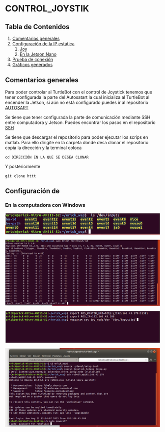 # CONTROL_JOYSTIK






## Tabla de Contenidos

1. [Comentarios generales](#Comentarios-generales)
2. [Configuración de la IP estática](#Configuración-de-la-IP-estática)
    1. [Joy](#Joy)
    2. [En la Jetson Nano](#En-la-Jetson-Nano)
3. [Prueba de conexión](#Prueba-de-conexión)
3. [Gráficos generados](#Gráficos-generados)


## Comentarios generales
Para poder controlar al TurtleBot con el control de Joystick tenemos que tener configurada la parte del Autosatart la cual inicializa al TurtleBot al encender la Jetson, si aún no está configurado puedes ir al repositorio [AUTOSART](https://github.com/ERICKLOCR/AUTOSART)

Se tiene que tener configurada la parte de comunicación mediante SSH entre computadora y Jetson. Puedes encontrar los pasos en el repositorio [SSH](https://github.com/ERICKLOCR/AUTOSART)

Se tiene que descargar el repositorio para poder ejecutar los scrips en matlab.
Para ello dirigite en la carpeta donde desa clonar el repositorio copia la dirección y la terminal coloca

```
cd DIRECCIÓN EN LA QUE SE DESEA CLONAR
```
Y posteriormente 

```
git clone httt
```



   
## Configuración de 


### En la computadora con Windows




<p align='center'>
    <img src=./IMÁGENES/j1.png alt="drawing" width="600"/>
</p>

<p align='center'>
    <img src=./IMÁGENES/j2.png alt="drawing" width="600"/>
</p>


<p align='center'>
    <img src=./IMÁGENES/j3.png alt="drawing" width="600"/>
</p>


<p align='center'>
    <img src=./IMÁGENES/j4.png alt="drawing" width="600"/>
</p>


